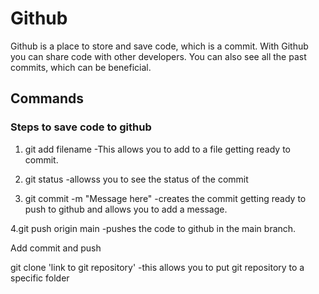 # Github

Github is a place to store and save code, which is a commit.
With Github you can share code with other developers. You can 
also see all the past commits, which can be beneficial. 

## Commands 

### Steps to save code to github 

1. git add filename
-This allows you to add to a file getting ready to commit.

2. git status
-allowss you to see the status of the commit

3. git commit -m "Message here"
-creates the commit getting ready to push to github
and allows you to add a message.

4.git push origin main
-pushes the code to github in the main branch.

Add commit and push

git clone 'link to git repository'
-this allows you to put git repository to a specific folder
